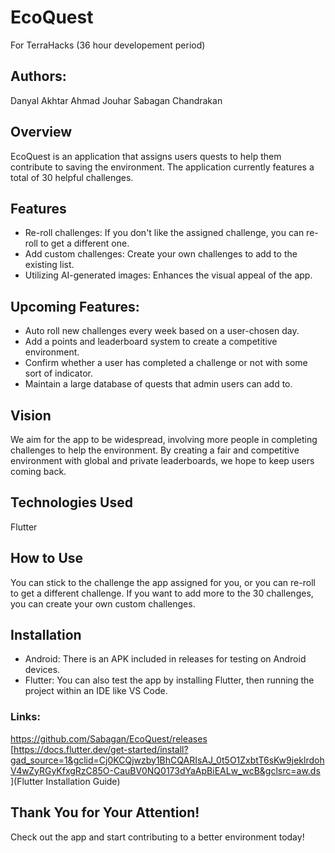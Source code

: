# EcoQuest
For TerraHacks (36 hour developement period)

## Authors:
Danyal Akhtar
Ahmad Jouhar
Sabagan Chandrakan

## Overview
EcoQuest is an application that assigns users quests to help them contribute to saving the environment. The application currently features a total of 30 helpful challenges.

## Features
- Re-roll challenges: If you don't like the assigned challenge, you can re-roll to get a different one.
- Add custom challenges: Create your own challenges to add to the existing list.
- Utilizing AI-generated images: Enhances the visual appeal of the app.

## Upcoming Features:
- Auto roll new challenges every week based on a user-chosen day.
- Add a points and leaderboard system to create a competitive environment.
- Confirm whether a user has completed a challenge or not with some sort of indicator.
- Maintain a large database of quests that admin users can add to.

## Vision
We aim for the app to be widespread, involving more people in completing challenges to help the environment. By creating a fair and competitive environment with global and private leaderboards, we hope to keep users coming back.

## Technologies Used
Flutter

## How to Use
You can stick to the challenge the app assigned for you, or you can re-roll to get a different challenge. If you want to add more to the 30 challenges, you can create your own custom challenges.

## Installation
- Android: There is an APK included in releases for testing on Android devices.
- Flutter: You can also test the app by installing Flutter, then running the project within an IDE like VS Code.

### Links:
[https://github.com/Sabagan/EcoQuest/releases
](Releases)
[https://docs.flutter.dev/get-started/install?gad_source=1&gclid=Cj0KCQjwzby1BhCQARIsAJ_0t5O1ZxbtT6sKw9jeklrdohV4wZyRGyKfxgRzC85O-CauBV0NQ0173dYaApBiEALw_wcB&gclsrc=aw.ds
](Flutter Installation Guide)

## Thank You for Your Attention!
Check out the app and start contributing to a better environment today!
